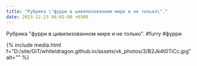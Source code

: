 ```yaml
---
title: "Рубрика \"фурри в цивилизованном мире и не только\"."
date: 2023-12-23 06:01:00 +0300
---
```


Рубрика "фурри в цивилизованном мире и не только".
#furry #фурри

{% include media.html f="D:/site/GiT/whiteldragon.github.io/assets/vk_photos/3/B2Jk4t0TiCc.jpg" alt="" %}
